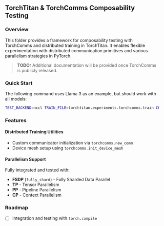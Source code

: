 ## TorchTitan & TorchComms Composability Testing

### Overview

This folder provides a framework for composability testing with TorchComms and distributed training in TorchTitan. It enables flexible experimentation with distributed communication primitives and various parallelism strategies in PyTorch.

> **TODO:** Additional documentation will be provided once TorchComms is publicly released.

### Quick Start

The following command uses Llama 3 as an example, but should work with all models:

```bash
TEST_BACKEND=nccl TRAIN_FILE=torchtitan.experiments.torchcomms.train CONFIG_FILE="./torchtitan/models/llama3/train_configs/debug_model.toml" ./run_train.sh
```

### Features

#### Distributed Training Utilities
- Custom communicator initialization via `torchcomms.new_comm`
- Device mesh setup using `torchcomms.init_device_mesh`

#### Parallelism Support
Fully integrated and tested with:
- **FSDP** (`fully_shard`) - Fully Sharded Data Parallel
- **TP** - Tensor Parallelism
- **PP** - Pipeline Parallelism
- **CP** - Context Parallelism

### Roadmap

- [ ] Integration and testing with `torch.compile`
